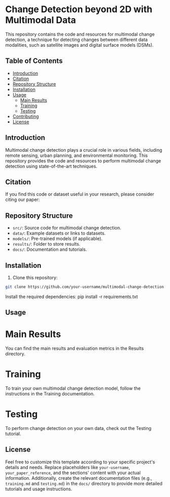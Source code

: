 # Change Detection beyond 2D with Multimodal Data

This repository contains the code and resources for multimodal change detection, a technique for detecting changes between different data modalities, such as satellite images and digital surface models (DSMs).

## Table of Contents
- [Introduction](#introduction)
- [Citation](#citation)
- [Repository Structure](#repository-structure)
- [Installation](#installation)
- [Usage](#usage)
  - [Main Results](#main-results)
  - [Training](#training)
  - [Testing](#testing)
- [Contributing](#contributing)
- [License](#license)

## Introduction

Multimodal change detection plays a crucial role in various fields, including remote sensing, urban planning, and environmental monitoring. This repository provides the code and resources to perform multimodal change detection using state-of-the-art techniques.



## Citation

If you find this code or dataset useful in your research, please consider citing our paper:


## Repository Structure

- `src/`: Source code for multimodal change detection.
- `data/`: Example datasets or links to datasets.
- `models/`: Pre-trained models (if applicable).
- `results/`: Folder to store results.
- `docs/`: Documentation and tutorials.

## Installation

1. Clone this repository:

```bash
git clone https://github.com/your-username/multimodal-change-detection.git
```
Install the required dependencies:
pip install -r requirements.txt

## Usage
# Main Results
You can find the main results and evaluation metrics in the Results directory.

# Training
To train your own multimodal change detection model, follow the instructions in the Training documentation.

# Testing
To perform change detection on your own data, check out the Testing tutorial.


## License

Feel free to customize this template according to your specific project's details and needs. Replace placeholders like `your-username`, `your_paper_reference`, and the sections' content with your actual information. Additionally, create the relevant documentation files (e.g., `training.md` and `testing.md`) in the `docs/` directory to provide more detailed tutorials and usage instructions.


